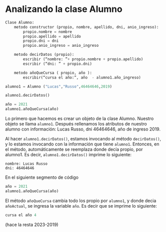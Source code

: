 # Analizando la clase Alumno
```python
Clase Alumno:
    metodo constructor (propio, nombre, apellido, dni, anio_ingreso):
        propio.nombre = nombre
        propio.apellido = apellido
        propio.dni = dni
        propio.anio_ingreso = anio_ingreso

    metodo decirDatos (propio):
        escribir (“nombre: ”+ propio.nombre + propio.apellido)
        escribir (“dni: ” + propio.dni)

    metodo añoQueCursa ( propio, año ):
        escribir(“cursa el año:”, año  - alumno1.año_ingreso)

alumno1 = Alumno ("Lucas","Russo",46464646,2019)

alumno1.decirDatos()

año = 2021
alumno1.añoQueCursa(año)
```

Lo primero que hacemos es crear un objeto de la clase Alumno. Nuestro objeto se llama ```alumno1```. Después rellenamos los atributos de nuestro alumno con información: Lucas Russo, dni 46464646, año de ingreso 2019. 

Al hacer ```alumno1.decirDatos()```, estamos invocando al método ```decirDatos()```, y lo estamos invocando con la información que tiene ```alumno1```. Entonces, en el método, automáticamente se reemplaza donde decía propio, por alumno1. Es decir, ```alumno1.decirDatos()``` imprime lo siguiente:
```
nombre: Lucas Russo
dni: 46464646 
```
En el siguiente segmento de código
```python
año = 2021
alumno1.añoQueCursa(año)
```
El método ```añoQueCursa``` cambia todo los propio por ```alumno1```, y donde decia ```añoActual```, se ingresa la variable ```año```. 
Es decir que se imprime lo siguiente:
```python
cursa el año 4
```
(hace la resta 2023-2019)
